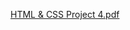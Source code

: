 
[HTML & CSS Project 4.pdf](https://github.com/Bino26/PW-Basics/files/11009777/HTML.CSS.Project.4.pdf)
